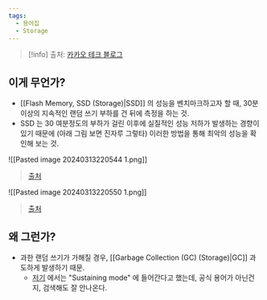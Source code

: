 ```yaml
---
tags:
  - 용어집
  - Storage
---
```

> [!info] 출처: [카카오 테크 블로그](https://tech.kakao.com/2016/07/14/coding-for-ssd-part-2)

## 이게 무언가?

- [[Flash Memory, SSD (Storage)|SSD]] 의 성능을 벤치마크하고자 할 때, 30분 이상의 지속적인 랜덤 쓰기 부하를 건 뒤에 측정을 하는 것.
- SSD 는 30 여분정도의 부하가 걸린 이후에 실질적인 성능 저하가 발생하는 경향이 있기 때문에 (아래 그림 보면 진자루 그렇타) 이러한 방법을 통해 최악의 성능을 확인해 보는 것.

![[Pasted image 20240313220544 1.png]]
> [출처](https://www.storagereview.com/review/samsung-ssd-840-pro-review)

![[Pasted image 20240313220550 1.png]]
> [출처](https://www.storagereview.com/review/samsung-ssd-840-pro-review)

## 왜 그런가?

- 과한 랜덤 쓰기가 가해질 경우, [[Garbage Collection (GC) (Storage)|GC]] 과도하게 발생하기 때문.
	- [저기](https://tech.kakao.com/2016/07/14/coding-for-ssd-part-2) 에서는 "Sustaining mode" 에 들어간다고 했는데, 공식 용어가 아닌건지, 검색해도 잘 안나온다.